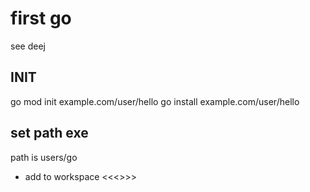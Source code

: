 # first go

see deej
## INIT

go mod init example.com/user/hello
go install example.com/user/hello


## set path exe
path is users/go
- add to workspace <<<>>>